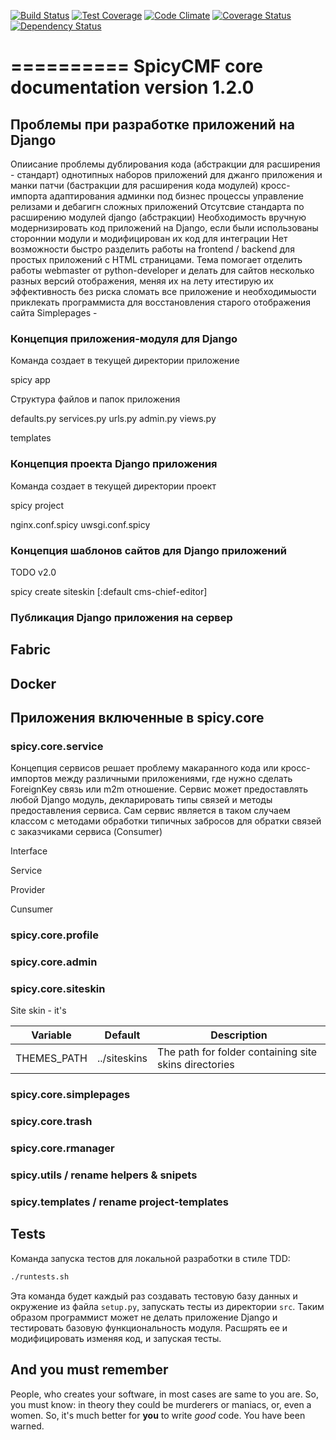 [![Build Status](https://travis-ci.org/spicycms/spicy.core.svg?branch=tests_fix)](https://travis-ci.org/spicycms/spicy.core) [![Test Coverage](https://codeclimate.com/github/spicycms/spicy.core/badges/coverage.svg)](https://codeclimate.com/github/spicycms/spicy.core/coverage) [![Code Climate](https://codeclimate.com/github/spicycms/spicy.core/badges/gpa.svg)](https://codeclimate.com/github/spicycms/spicy.core) [![Coverage Status](https://coveralls.io/repos/github/spicycms/spicy.core/badge.svg?branch=tests_fix)](https://coveralls.io/github/spicycms/spicy.core?branch=tests_fix) [![Dependency Status](https://gemnasium.com/badges/github.com/spicycms/spicy.core.svg)](https://gemnasium.com/github.com/spicycms/spicy.core)


==========
SpicyCMF core documentation version 1.2.0
==========


## Проблемы при разработке приложений на Django

Опиисание проблемы дублирования кода (абстракции для расширения - стандарт)
однотипных наборов приложений для джанго приложения и манки патчи (бастракции для расширения кода модулей)
кросс-импорта
адаптирования админки под бизнес процессы
управление релизами и дебагигн сложных приложений
Отсутсвие стандарта по расширению модулей django (абстракции)
Необходимость вручную модернизировать код приложений на Django, если были использованы стороннии модули и модифицирован их код для интеграции
Нет возможности быстро разделить работы на frontend / backend для простых приложений с HTML страницами. Тема помогает отделить работы webmaster от python-developer и делать для сайтов несколько разных версий отображения, меняя их на лету  итестирую их эффективность без риска сломать все приложение и необходимыости приклекать программиста для восстановления старого отображения сайта
Simplepages - 

### Концепция приложения-модуля для Django

Команда создает в текущей директории приложение 

spicy app <example-app-name> <path>


Структура файлов и папок приложения

defaults.py
services.py
urls.py
admin.py
views.py

templates


### Концепция проекта Django приложения

Команда создает в текущей директории проект

spicy project <example-project-name> <path>


nginx.conf.spicy
uwsgi.conf.spicy


### Концепция шаблонов сайтов для Django приложений

TODO v2.0

spicy create siteskin [<cmf-type>:default cms-chief-editor] <siteskin-name> <path>


### Публикация Django приложения на сервер


## Fabric


## Docker


## Приложения включенные в spicy.core


### spicy.core.service

Концепция сервисов решает проблему макаранного кода или кросс-импортов между различными приложениями, где нужно
сделать ForeignKey связь или m2m отношение. Сервис может предоставлять любой Django модуль, декларировать типы связей и методы предоставления сервиса.
Сам сервис является в таком случаем классом с методами обработки типичных забросов для обратки связей с заказчиками сервиса (Consumer)

Interface

Service

Provider

Cunsumer



### spicy.core.profile


### spicy.core.admin


### spicy.core.siteskin

Site skin - it's


| Variable | Default | Description |
| -------- | ------- | ----------- |
| THEMES_PATH         | ../siteskins     | The path for folder containing site skins directories |


### spicy.core.simplepages


### spicy.core.trash


### spicy.core.rmanager


### spicy.utils / rename helpers & snipets


### spicy.templates / rename project-templates




Tests
-----


Команда запуска тестов для локальной разработки в стиле TDD:

```bash
./runtests.sh
```

Эта команда будет каждый раз создавать тестовую базу данных и окружение из файла `setup.py`, запускать тесты из директории `src`.
Таким образом программист может не делать приложение Django и тестировать базовую функциональность модуля.
Расшрять ее и модифицировать изменяя код, и запуская тесты.


And you must remember
---------------------

People, who creates your software, in most cases are same to you are. So, you must know: in theory they could be murderers or maniacs, or, even a women. So, it's much better for **you** to write *good* code. You have been warned.
